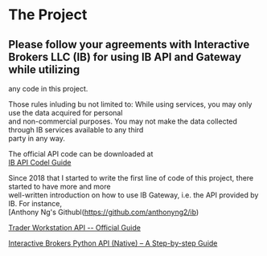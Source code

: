 # The Project <br /> 
## Please follow your agreements with Interactive Brokers LLC (IB) for using IB API and Gateway while utilizing<br /> 
any code in this project.

Those rules inluding bu not limited to: While using services, you may only use the data acquired for personal<br /> 
and non-commercial purposes. You may not make the data collected through IB services available to any third<br /> 
party in any way. 

The official API code can be downloaded at<br /> 
[IB API Codel Guide](https://interactivebrokers.github.io) 

Since 2018 that I started to write the first line of code of this project, there started to have more and more <br /> 
well-written introduction on how to use IB Gateway, i.e. the API provided by IB. For instance,<br /> 
[Anthony Ng's Githubl(https://github.com/anthonyng2/ib)<br />

[Trader Workstation API -- Official Guide](https://algotrading101.com/learn/interactive-brokers-python-api-native-guide/)<br /> 

[Interactive Brokers Python API (Native) – A Step-by-step Guide](https://algotrading101.com/learn/interactive-brokers-python-api-native-guide/)<br /> 
